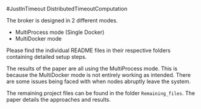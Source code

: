 #JustInTimeout DistributedTimeoutComputation

The broker is designed in 2 different modes.

* MultiProcess mode (Single Docker)
* MultiDocker mode

Please find the individual README files in their respective folders containing detailed setup steps.

The results of the paper are all using the MultiProcess mode. This is because the MultiDocker mode is not entirely working as intended. There are some issues being faced with when nodes abruptly leave the system.

The remaining project files can be found in the folder `Remaining_files`. The paper details the approaches and results.
